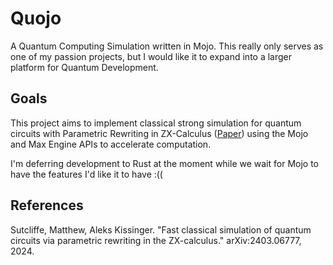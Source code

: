 # Quojo
A Quantum Computing Simulation written in Mojo. This really only serves as one of my passion projects, but I would like it to expand into a larger platform for Quantum Development.

## Goals
This project aims to implement classical strong simulation for quantum circuits with Parametric Rewriting in ZX-Calculus ([Paper](https://arxiv.org/pdf/2403.06777)) using the Mojo and Max Engine APIs to accelerate computation.

I'm deferring development to Rust at the moment while we wait for Mojo to have the features I'd like it to have :((

## References
Sutcliffe, Matthew, Aleks Kissinger. "Fast classical simulation of quantum circuits via parametric rewriting
  in the ZX-calculus." arXiv:2403.06777, 2024.
